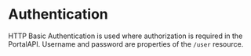 # Authentication #

HTTP Basic Authentication is used where authorization is required in the PortalAPI.  Username and password are properties of the `/user` resource.